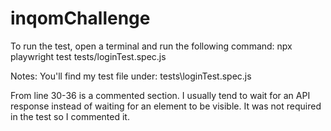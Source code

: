 # inqomChallenge

To run the test, open a terminal and run the following command:
npx playwright test tests/loginTest.spec.js

Notes:
You'll find my test file under:
tests\loginTest.spec.js

From line 30-36 is a commented section. I usually tend to wait for an API response instead of waiting for an element to be visible.
It was not required in the test so I commented it.
